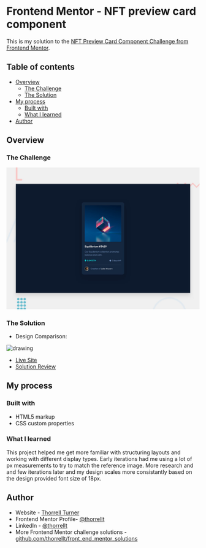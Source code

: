 # Frontend Mentor - NFT preview card component

This is my solution to the [NFT Preview Card Component Challenge from Frontend Mentor](https://www.frontendmentor.io/challenges/nft-preview-card-component-SbdUL_w0U). 

## Table of contents

- [Overview](#overview)
  - [The Challenge](#the-challenge)
  - [The Solution](#the-solution)
- [My process](#my-process)
  - [Built with](#built-with)
  - [What I learned](#what-i-learned)
- [Author](#author)

## Overview

### The Challenge

<img src="design/desktop-preview.jpg" alt="drawing" width="600"/>


### The Solution
- Design Comparison:  
<img src="https://user-images.githubusercontent.com/64343445/153529709-f880917f-76b2-49c5-b239-a872a9ec7bfd.gif" alt="drawing" width="600"/>  

- [Live Site](https://thorrellt.github.io/practice-nftcard-fem/)
- [Solution Review](https://www.frontendmentor.io/solutions/newbie-final-attempt-AHi4VfCZX)

## My process

### Built with

- HTML5 markup
- CSS custom properties


### What I learned

This project helped me get more familiar with structuring layouts and working with different display types. Early iterations had me using a lot of px measurements to try to match the reference image. More research and and few iterations later and my design scales more consistantly based on the design provided font size of 18px. 


## Author

- Website - [Thorrell Turner](https://github.com/thorrellt)
- Frontend Mentor Profile- [@thorrellt](https://www.frontendmentor.io/profile/thorrellt)
- LinkedIn - [@thorrellt](https://www.linkedin.com/in/thorrellt/)
- More Frontend Mentor challenge solutions - [github.com/thorrellt/front_end_mentor_solutions](https://github.com/thorrellt/front_end_mentor_solutions)
